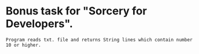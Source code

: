 # Bonus task for "Sorcery for Developers". 
    Program reads txt. file and returns String lines which contain number 10 or higher.
